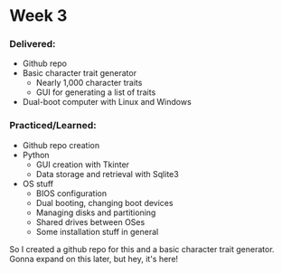 # Week 3

### Delivered:

- Github repo
- Basic character trait generator
    - Nearly 1,000 character traits
    - GUI for generating a list of traits
- Dual-boot computer with Linux and Windows

### Practiced/Learned:

- Github repo creation
- Python
    - GUI creation with Tkinter
    - Data storage and retrieval with Sqlite3
- OS stuff
    - BIOS configuration
    - Dual booting, changing boot devices
    - Managing disks and partitioning
    - Shared drives between OSes
    - Some installation stuff in general

So I created a github repo for this and a basic character trait generator. Gonna expand on this later, but hey, it's here!